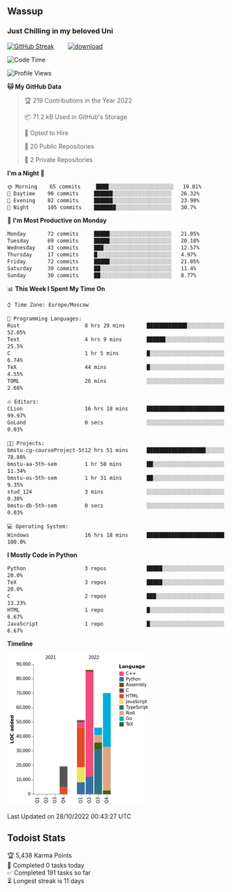 ## Wassup 
### Just Chilling in my beloved Uni 

<!--
-->

[![GitHub Streak](http://github-readme-streak-stats.herokuapp.com?user=archeoss&theme=shades-of-purple&hide_border=true&date_format=j%20M%5B%20Y%5D)](https://git.io/streak-stats)&nbsp;&nbsp;&nbsp;&nbsp;&nbsp;&nbsp;&nbsp;&nbsp;[![download](https://user-images.githubusercontent.com/68448737/147796309-d8b65b1d-4dde-40d9-b03a-2b42aaa6cd43.jpeg)
](http://bmstu.ru/)

<!--START_SECTION:waka-->
![Code Time](http://img.shields.io/badge/Code%20Time-645%20hrs%2040%20mins-blue)

![Profile Views](http://img.shields.io/badge/Profile%20Views-1-blue)

**🐱 My GitHub Data** 

> 🏆 219 Contributions in the Year 2022
 > 
> 📦 71.2 kB Used in GitHub's Storage 
 > 
> 💼 Opted to Hire
 > 
> 📜 20 Public Repositories 
 > 
> 🔑 2 Private Repositories  
 > 
**I'm a Night 🦉** 

```text
🌞 Morning    65 commits     ████░░░░░░░░░░░░░░░░░░░░░   19.01% 
🌆 Daytime    90 commits     ██████░░░░░░░░░░░░░░░░░░░   26.32% 
🌃 Evening    82 commits     ██████░░░░░░░░░░░░░░░░░░░   23.98% 
🌙 Night      105 commits    ███████░░░░░░░░░░░░░░░░░░   30.7%

```
📅 **I'm Most Productive on Monday** 

```text
Monday       72 commits     █████░░░░░░░░░░░░░░░░░░░░   21.05% 
Tuesday      69 commits     █████░░░░░░░░░░░░░░░░░░░░   20.18% 
Wednesday    43 commits     ███░░░░░░░░░░░░░░░░░░░░░░   12.57% 
Thursday     17 commits     █░░░░░░░░░░░░░░░░░░░░░░░░   4.97% 
Friday       72 commits     █████░░░░░░░░░░░░░░░░░░░░   21.05% 
Saturday     39 commits     ██░░░░░░░░░░░░░░░░░░░░░░░   11.4% 
Sunday       30 commits     ██░░░░░░░░░░░░░░░░░░░░░░░   8.77%

```


📊 **This Week I Spent My Time On** 

```text
⌚︎ Time Zone: Europe/Moscow

💬 Programming Languages: 
Rust                     8 hrs 29 mins       █████████████░░░░░░░░░░░░   52.05% 
Text                     4 hrs 9 mins        ██████░░░░░░░░░░░░░░░░░░░   25.5% 
C                        1 hr 5 mins         █░░░░░░░░░░░░░░░░░░░░░░░░   6.74% 
TeX                      44 mins             █░░░░░░░░░░░░░░░░░░░░░░░░   4.55% 
TOML                     26 mins             ░░░░░░░░░░░░░░░░░░░░░░░░░   2.68%

🔥 Editors: 
CLion                    16 hrs 18 mins      █████████████████████████   99.97% 
GoLand                   0 secs              ░░░░░░░░░░░░░░░░░░░░░░░░░   0.03%

🐱‍💻 Projects: 
bmstu-cg-courseProject-5t12 hrs 51 mins      ███████████████████░░░░░░   78.88% 
bmstu-aa-5th-sem         1 hr 50 mins        ██░░░░░░░░░░░░░░░░░░░░░░░   11.34% 
bmstu-os-5th-sem         1 hr 31 mins        ██░░░░░░░░░░░░░░░░░░░░░░░   9.35% 
stud_124                 3 mins              ░░░░░░░░░░░░░░░░░░░░░░░░░   0.38% 
bmstu-db-5th-sem         0 secs              ░░░░░░░░░░░░░░░░░░░░░░░░░   0.03%

💻 Operating System: 
Windows                  16 hrs 18 mins      █████████████████████████   100.0%

```

**I Mostly Code in Python** 

```text
Python                   3 repos             █████░░░░░░░░░░░░░░░░░░░░   20.0% 
TeX                      3 repos             █████░░░░░░░░░░░░░░░░░░░░   20.0% 
C                        2 repos             ███░░░░░░░░░░░░░░░░░░░░░░   13.33% 
HTML                     1 repo              █░░░░░░░░░░░░░░░░░░░░░░░░   6.67% 
JavaScript               1 repo              █░░░░░░░░░░░░░░░░░░░░░░░░   6.67%

```


**Timeline**

![Chart not found](https://raw.githubusercontent.com/archeoss/archeoss/master/charts/bar_graph.png) 


 Last Updated on 28/10/2022 00:43:27 UTC
<!--END_SECTION:waka-->

## Todoist Stats

<!-- TODO-IST:START -->
🏆  5,438 Karma Points           
🌸  Completed 0 tasks today           
✅  Completed 191 tasks so far           
⏳  Longest streak is 11 days
<!-- TODO-IST:END -->
